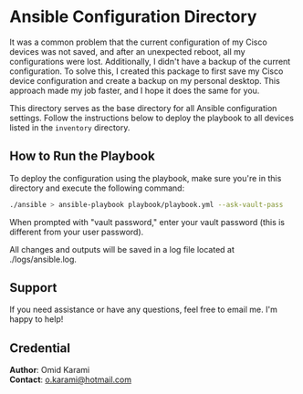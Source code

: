 # Ansible Configuration Directory
It was a common problem that the current configuration of my Cisco devices was not saved, and after an unexpected reboot, all my configurations were lost. Additionally, I didn't have a backup of the current configuration. To solve this, I created this package to first save my Cisco device configuration and create a backup on my personal desktop. This approach made my job faster, and I hope it does the same for you.

This directory serves as the base directory for all Ansible configuration settings. Follow the instructions below to deploy the playbook to all devices listed in the `inventory` directory.

## How to Run the Playbook

To deploy the configuration using the playbook, make sure you're in this directory and execute the following command:

```bash
./ansible > ansible-playbook playbook/playbook.yml --ask-vault-pass
```
When prompted with "vault password," enter your vault password (this is different from your user password).

All changes and outputs will be saved in a log file located at ./logs/ansible.log.

## Support

If you need assistance or have any questions, feel free to email me. I'm happy to help!

## Credential

**Author**: Omid Karami  
**Contact**: [o.karami@hotmail.com](mailto:o.karami@hotmail.com)